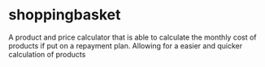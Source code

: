 # shoppingbasket
A product and price calculator that is able to calculate the monthly cost of products if put on a repayment plan. Allowing for a easier and quicker calculation of products
